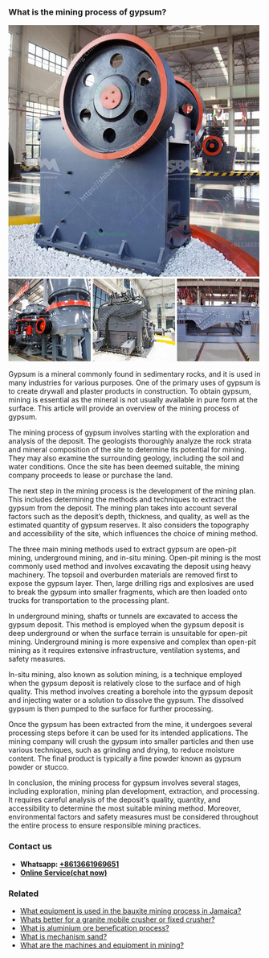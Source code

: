 <h3>What is the mining process of gypsum?</h3><img src='1701742732.jpg' alt=''><p>Gypsum is a mineral commonly found in sedimentary rocks, and it is used in many industries for various purposes. One of the primary uses of gypsum is to create drywall and plaster products in construction. To obtain gypsum, mining is essential as the mineral is not usually available in pure form at the surface. This article will provide an overview of the mining process of gypsum.</p><p>The mining process of gypsum involves starting with the exploration and analysis of the deposit. The geologists thoroughly analyze the rock strata and mineral composition of the site to determine its potential for mining. They may also examine the surrounding geology, including the soil and water conditions. Once the site has been deemed suitable, the mining company proceeds to lease or purchase the land.</p><p>The next step in the mining process is the development of the mining plan. This includes determining the methods and techniques to extract the gypsum from the deposit. The mining plan takes into account several factors such as the deposit’s depth, thickness, and quality, as well as the estimated quantity of gypsum reserves. It also considers the topography and accessibility of the site, which influences the choice of mining method.</p><p>The three main mining methods used to extract gypsum are open-pit mining, underground mining, and in-situ mining. Open-pit mining is the most commonly used method and involves excavating the deposit using heavy machinery. The topsoil and overburden materials are removed first to expose the gypsum layer. Then, large drilling rigs and explosives are used to break the gypsum into smaller fragments, which are then loaded onto trucks for transportation to the processing plant.</p><p>In underground mining, shafts or tunnels are excavated to access the gypsum deposit. This method is employed when the gypsum deposit is deep underground or when the surface terrain is unsuitable for open-pit mining. Underground mining is more expensive and complex than open-pit mining as it requires extensive infrastructure, ventilation systems, and safety measures.</p><p>In-situ mining, also known as solution mining, is a technique employed when the gypsum deposit is relatively close to the surface and of high quality. This method involves creating a borehole into the gypsum deposit and injecting water or a solution to dissolve the gypsum. The dissolved gypsum is then pumped to the surface for further processing.</p><p>Once the gypsum has been extracted from the mine, it undergoes several processing steps before it can be used for its intended applications. The mining company will crush the gypsum into smaller particles and then use various techniques, such as grinding and drying, to reduce moisture content. The final product is typically a fine powder known as gypsum powder or stucco.</p><p>In conclusion, the mining process for gypsum involves several stages, including exploration, mining plan development, extraction, and processing. It requires careful analysis of the deposit's quality, quantity, and accessibility to determine the most suitable mining method. Moreover, environmental factors and safety measures must be considered throughout the entire process to ensure responsible mining practices.</p><h3>Contact us</h3><ul><li><strong>Whatsapp:&nbsp;<a href="https://wa.me/8613661969651">+8613661969651</a></strong></li><li><a href="https://swt.shibang-china.com/?git&amp;zhl&amp;What is the mining process of gypsum"><strong>Online Service(chat now)</strong></a></li></ul><h3>Related</h3><ul><li><a href='What equipment is used in the bauxite mining process in Jamaica.md'>What equipment is used in the bauxite mining process in Jamaica?</a></li><li><a href='Whats better for a granite mobile crusher or fixed crusher.md'>Whats better for a granite mobile crusher or fixed crusher?</a></li><li><a href='What is aluminium ore benefication process.md'>What is aluminium ore benefication process?</a></li><li><a href='What is mechanism sand.md'>What is mechanism sand?</a></li><li><a href='What are the machines and equipment in mining.md'>What are the machines and equipment in mining?</a></li></ul>